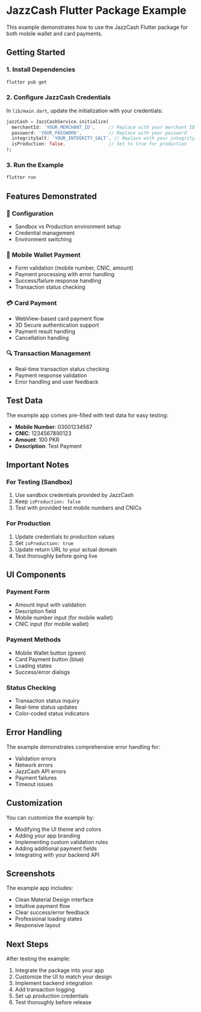 # JazzCash Flutter Package Example

This example demonstrates how to use the JazzCash Flutter package for both mobile wallet and card payments.

## Getting Started

### 1. Install Dependencies

```bash
flutter pub get
```

### 2. Configure JazzCash Credentials

In `lib/main.dart`, update the initialization with your credentials:

```dart
jazzCash = JazzCashService.initialize(
  merchantId: 'YOUR_MERCHANT_ID',     // Replace with your merchant ID
  password: 'YOUR_PASSWORD',          // Replace with your password
  integritySalt: 'YOUR_INTEGRITY_SALT', // Replace with your integrity salt
  isProduction: false,                // Set to true for production
);
```

### 3. Run the Example

```bash
flutter run
```

## Features Demonstrated

### 🔐 **Configuration**
- Sandbox vs Production environment setup
- Credential management
- Environment switching

### 📱 **Mobile Wallet Payment**
- Form validation (mobile number, CNIC, amount)
- Payment processing with error handling
- Success/failure response handling
- Transaction status checking

### 💳 **Card Payment**
- WebView-based card payment flow
- 3D Secure authentication support
- Payment result handling
- Cancellation handling

### 🔍 **Transaction Management**
- Real-time transaction status checking
- Payment response validation
- Error handling and user feedback

## Test Data

The example app comes pre-filled with test data for easy testing:

- **Mobile Number**: 03001234567
- **CNIC**: 1234567890123
- **Amount**: 100 PKR
- **Description**: Test Payment

## Important Notes

### For Testing (Sandbox)
1. Use sandbox credentials provided by JazzCash
2. Keep `isProduction: false`
3. Test with provided test mobile numbers and CNICs

### For Production
1. Update credentials to production values
2. Set `isProduction: true`
3. Update return URL to your actual domain
4. Test thoroughly before going live

## UI Components

### Payment Form
- Amount input with validation
- Description field
- Mobile number input (for mobile wallet)
- CNIC input (for mobile wallet)

### Payment Methods
- Mobile Wallet button (green)
- Card Payment button (blue)
- Loading states
- Success/error dialogs

### Status Checking
- Transaction status inquiry
- Real-time status updates
- Color-coded status indicators

## Error Handling

The example demonstrates comprehensive error handling for:
- Validation errors
- Network errors
- JazzCash API errors
- Payment failures
- Timeout issues

## Customization

You can customize the example by:
- Modifying the UI theme and colors
- Adding your app branding
- Implementing custom validation rules
- Adding additional payment fields
- Integrating with your backend API

## Screenshots

The example app includes:
- Clean Material Design interface
- Intuitive payment flow
- Clear success/error feedback
- Professional loading states
- Responsive layout

## Next Steps

After testing the example:
1. Integrate the package into your app
2. Customize the UI to match your design
3. Implement backend integration
4. Add transaction logging
5. Set up production credentials
6. Test thoroughly before release